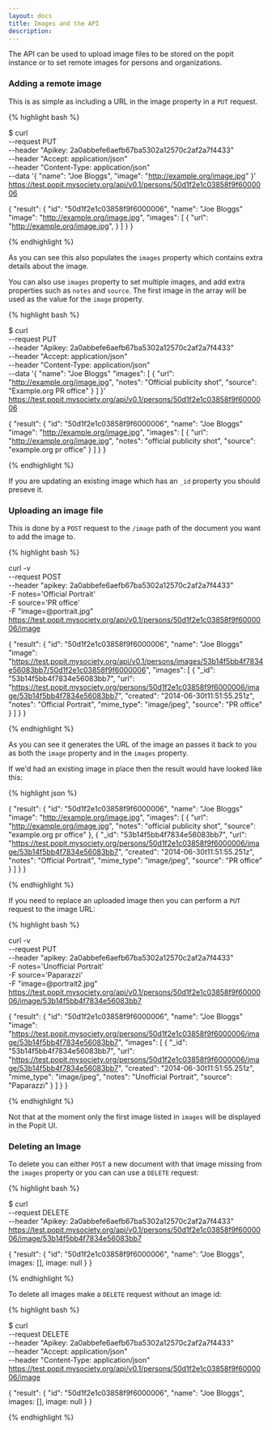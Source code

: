 ```yaml
---
layout: docs
title: Images and the API
description: 
---
```


The API can be used to upload image files to be stored on the popit instance or to set remote images for persons and organizations.

### Adding a remote image

This is as simple as including a URL in the image property in a `PUT` request.

{% highlight bash %}

$ curl                                                          \
    --request PUT                                               \
    --header "Apikey: 2a0abbefe6aefb67ba5302a12570c2af2a7f4433" \
    --header "Accept: application/json"                         \
    --header "Content-Type: application/json"                   \
    --data '{ "name": "Joe Bloggs",
              "image": "http://example.org/image.jpg" }'        \
https://test.popit.mysociety.org/api/v0.1/persons/50d1f2e1c03858f9f6000006

{
  "result": {
    "id": "50d1f2e1c03858f9f6000006",
    "name": "Joe Bloggs"
    "image": "http://example.org/image.jpg",
    "images": [
        {
            "url": "http://example.org/image.jpg",
        }
    ]
  }
}

{% endhighlight %}

As you can see this also populates the `images` property which contains extra details about the image.

You can also use `images` property to set multiple images, and add extra properties such as `notes` and `source`. The first image in the array will be used as the value for the `image` property.

{% highlight bash %}

$ curl                                                          \
    --request PUT                                               \
    --header "Apikey: 2a0abbefe6aefb67ba5302a12570c2af2a7f4433" \
    --header "Accept: application/json"                         \
    --header "Content-Type: application/json"                   \
    --data '{ "name": "Joe Bloggs"
              "images": [
                {
                  "url": "http://example.org/image.jpg",
                  "notes": "Official publicity shot",
                  "source": "Example.org PR office"
                }
              ]
            }'                                                  \
https://test.popit.mysociety.org/api/v0.1/persons/50d1f2e1c03858f9f6000006

{
  "result": {
    "id": "50d1f2e1c03858f9f6000006",
    "name": "Joe Bloggs"
    "image": "http://example.org/image.jpg",
    "images": [
        {
            "url": "http://example.org/image.jpg",
            "notes": "official publicity shot",
            "source": "example.org pr office"
        }
    ]
  }
}

{% endhighlight %}

If you are updating an existing image which has an `_id` property you should preseve it.

### Uploading an image file

This is done by a `POST` request to the `/image` path of the document you want to add the image to.

{% highlight bash %}

curl -v                                                             \
    --request POST                                                  \
    --header "apikey: 2a0abbefe6aefb67ba5302a12570c2af2a7f4433"     \
    -F notes='Official Portrait'                                    \
    -F source='PR office'                                           \
    -F "image=@portrait.jpg"                                        \
https://test.popit.mysociety.org/api/v0.1/persons/50d1f2e1c03858f9f6000006/image

{
  "result": {
    "id": "50d1f2e1c03858f9f6000006",
    "name": "Joe Bloggs"
    "image": "https://test.popit.mysociety.org/api/v0.1/persons/images/53b14f5bb4f7834e56083bb7/50d1f2e1c03858f9f6000006",
    "images": [
        {
            "_id": "53b14f5bb4f7834e56083bb7",
            "url": "https://test.popit.mysociety.org/persons/50d1f2e1c03858f9f6000006/image/53b14f5bb4f7834e56083bb7",
            "created": "2014-06-30t11:51:55.251z",
            "notes": "Official Portrait",
            "mime_type": "image/jpeg",
            "source": "PR office"
        }
    ]
  }
}

{% endhighlight %}

As you can see it generates the URL of the image an passes it back to you as both the `image` property and in the `images` property.

If we'd had an existing image in place then the result would have looked like this:

{% highlight json %}

{
  "result": {
    "id": "50d1f2e1c03858f9f6000006",
    "name": "Joe Bloggs"
    "image": "http://example.org/image.jpg",
    "images": [
        {
            "url": "http://example.org/image.jpg",
            "notes": "official publicity shot",
            "source": "example.org pr office"
        },
        {
            "_id": "53b14f5bb4f7834e56083bb7",
            "url": "https://test.popit.mysociety.org/persons/50d1f2e1c03858f9f6000006/image/53b14f5bb4f7834e56083bb7",
            "created": "2014-06-30t11:51:55.251z",
            "notes": "Official Portrait",
            "mime_type": "image/jpeg",
            "source": "PR office"
        }
    ]
  }
}

{% endhighlight %}

If you need to replace an uploaded image then you can perform a `PUT` request to the image URL:

{% highlight bash %}

curl -v                                                               \
    --request PUT                                                     \
    --header "apikey: 2a0abbefe6aefb67ba5302a12570c2af2a7f4433"       \
    -F notes='Unofficial Portrait'                                    \
    -F source='Paparazzi'                                             \
    -F "image=@portrait2.jpg"                                         \
https://test.popit.mysociety.org/api/v0.1/persons/50d1f2e1c03858f9f6000006/image/53b14f5bb4f7834e56083bb7

{
  "result": {
    "id": "50d1f2e1c03858f9f6000006",
    "name": "Joe Bloggs"
    "image": "https://test.popit.mysociety.org/persons/50d1f2e1c03858f9f6000006/image/53b14f5bb4f7834e56083bb7",
    "images": [
        {
            "_id": "53b14f5bb4f7834e56083bb7",
            "url": "https://test.popit.mysociety.org/persons/50d1f2e1c03858f9f6000006/image/53b14f5bb4f7834e56083bb7",
            "created": "2014-06-30t11:51:55.251z",
            "mime_type": "image/jpeg",
            "notes": "Unofficial Portrait",
            "source": "Paparazzi"
        }
    ]
  }
}

{% endhighlight %}

Not that at the moment only the first image listed in `images` will be displayed in the Popit UI.

### Deleting an Image

To delete you can either `POST` a new document with that image missing from the `images` property or you can can use a `DELETE` request:

{% highlight bash %}

$ curl                                                          \
    --request DELETE                                            \
    --header "Apikey: 2a0abbefe6aefb67ba5302a12570c2af2a7f4433" \
https://test.popit.mysociety.org/api/v0.1/persons/50d1f2e1c03858f9f6000006/image/53b14f5bb4f7834e56083bb7

{
  "result": {
    "id": "50d1f2e1c03858f9f6000006",
    "name": "Joe Bloggs",
    images: [],
    image: null
  }
}

{% endhighlight %}

To delete all images make a `DELETE` request without an image id:

{% highlight bash %}

$ curl                                                          \
    --request DELETE                                            \
    --header "Apikey: 2a0abbefe6aefb67ba5302a12570c2af2a7f4433" \
    --header "Accept: application/json"                         \
    --header "Content-Type: application/json"                   \
https://test.popit.mysociety.org/api/v0.1/persons/50d1f2e1c03858f9f6000006/image

{
  "result": {
    "id": "50d1f2e1c03858f9f6000006",
    "name": "Joe Bloggs",
    images: [],
    image: null
  }
}

{% endhighlight %}

